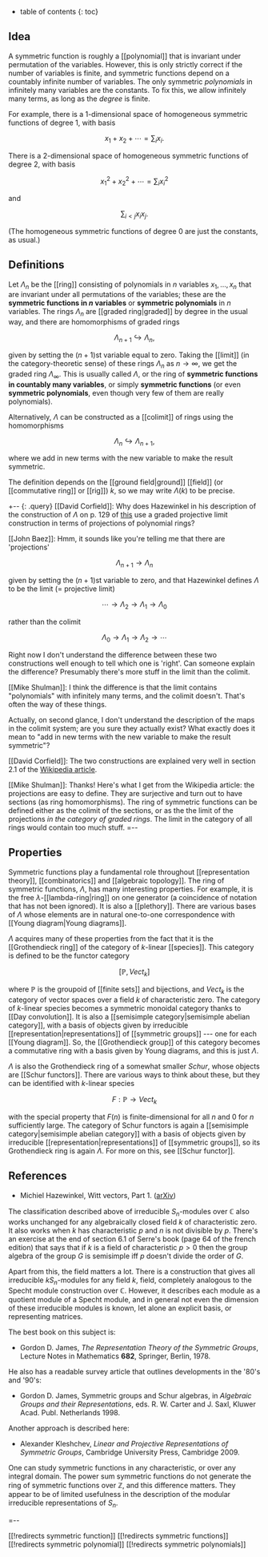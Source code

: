 
* table of contents
{: toc}

## Idea

A symmetric function is roughly a [[polynomial]] that is invariant under permutation of the variables.  However, this is only strictly correct if the number of variables is finite, and symmetric functions depend on a countably infinite number of variables.   The only symmetric *polynomials* in infinitely many variables are the constants.  To fix this, we allow infinitely many terms, as long as the *degree* is finite. 

For example, there is a $1$-dimensional space of homogeneous symmetric functions of degree $1$, with basis

$$ x_1 + x_2 + \cdots = \sum_i x_i .$$

There is a $2$-dimensional space of homogeneous symmetric functions of degree $2$, with basis

$$ x_1^2 + x_2^2 + \cdots = \sum_i x_i^2 $$

and 

$$ \sum_{i \lt j} x_i x_j .$$

(The homogeneous symmetric functions of degree $0$ are just the constants, as usual.)


## Definitions

Let $\Lambda_n$ be the [[ring]] consisting of polynomials in $n$ variables $x_1, \dots, x_n$ that are invariant under all permutations of the variables; these are the **symmetric functions in $n$ variables** or **symmetric polynomials** in $n$ variables.   The rings $\Lambda_n$ are [[graded ring|graded]] by degree in the usual way, and there are homomorphisms of graded rings

$$ \Lambda_{n+1} \hookrightarrow \Lambda_{n} ,$$

given by setting the $(n+1)$st variable equal to zero.  Taking the [[limit]] (in the category-theoretic sense) of these rings $\Lambda_n$ as $n \to \infty$, we get the graded ring $\Lambda_\infty$.   This is usually called $\Lambda$, or the ring of **symmetric functions in countably many variables**, or simply **symmetric functions** (or even **symmetric polynomials**, even though very few of them are really polynomials).

Alternatively, $\Lambda$ can be constructed as a [[colimit]] of rings using the homomorphisms

$$ \Lambda_{n} \hookrightarrow \Lambda_{n+1} ,$$

where we add in new terms with the new variable to make the result symmetric.

The definition depends on the [[ground field|ground]] [[field]] (or [[commutative ring]] or [[rig]]) $k$, so we may write $\Lambda(k)$ to be precise.

+-- {: .query}
[[David Corfield]]: Why does Hazewinkel in his description of the construction of $\Lambda$ on p. 129 of [this](http://arxiv.org/abs/0804.3888) use a graded projective limit construction in terms of projections of polynomial rings?

[[John Baez]]: Hmm, it sounds like you're telling me that there are 'projections' 

$$ \Lambda_{n+1} \to \Lambda_n $$

given by setting the $(n+1)$st variable to zero, and that Hazewinkel defines $\Lambda$ to be the limit (= projective limit) 

$$ \cdots \to \Lambda_2 \to \Lambda_1 \to \Lambda_0 $$

rather than the colimit

$$ \Lambda_0 \to \Lambda_1 \to \Lambda_2 \to \cdots $$

Right now I don't understand the difference between these two constructions well enough to tell which one is 'right'.
Can someone explain the difference?  Presumably there's more stuff in the limit than the colimit.

[[Mike Shulman]]: I think the difference is that the limit contains "polynomials" with infinitely many terms, and the colimit doesn't.  That's often the way of these things.

Actually, on second glance, I don't understand the description of the maps in the colimit system; are you sure they actually exist?  What exactly does it mean to "add in new terms with the new variable to make the result symmetric"?

[[David Corfield]]: The two constructions are explained very well in section 2.1 of the [Wikipedia article](http://en.wikipedia.org/wiki/Ring_of_symmetric_functions).

[[Mike Shulman]]: Thanks!  Here's what I get from the Wikipedia article: the projections are easy to define.  They are surjective and turn out to have sections (as ring homomorphisms).  The ring of symmetric functions can be defined either as the colimit of the sections, or as the the limit of the projections _in the category of graded rings_.  The limit in the category of all rings would contain too much stuff.
=--


## Properties

Symmetric functions play a fundamental role throughout [[representation theory]], [[combinatorics]] and [[algebraic topology]].  The ring of symmetric functions, $\Lambda$, has many interesting properties.   For example, it is the free $\lambda$-[[lambda-ring|ring]] on one generator (a coincidence of notation that has not been ignored).  It is also a [[plethory]].  There are various bases of $\Lambda$ whose elements are in natural one-to-one correspondence with [[Young diagram|Young diagrams]]. 

$\Lambda$ acquires many of these properties from the fact that it is the [[Grothendieck ring]] of the category of $k$-linear [[species]].  This category is defined to be the functor category

$$ [\mathbb{P}, Vect_{k}] $$

where $\mathbb{P}$ is the groupoid of [[finite sets]] and bijections, and $Vect_k$ is the category of vector spaces over a field $k$ of characteristic zero.  The category of $k$-linear species becomes a symmetric monoidal category thanks to [[Day convolution]].   It is also a [[semisimple category|semisimple abelian category]], with a basis of objects given by irreducible [[representation|representations]] of [[symmetric groups]] --- one for each [[Young diagram]].  So, the [[Grothendieck group]] of this category becomes a commutative ring with a basis given by Young diagrams, and this is just $\Lambda$.  

$\Lambda$ is also the Grothendieck ring of a somewhat smaller 
$Schur$, whose objects are [[Schur functors]].    There are various ways to think about these, but they can be identified with $k$-linear species

$$ F: \mathbb{P} \to Vect_{k} $$

with the special property that $F(n)$ is finite-dimensional for all $n$ and $0$ for $n$ sufficiently large.   The category of Schur functors is again a [[semisimple category|semisimple abelian category]] with a basis of objects given by irreducible [[representation|representations]] of [[symmetric groups]], so its Grothendieck ring is again $\Lambda$.   For more on this, see [[Schur functor]].


## References

* Michiel Hazewinkel, Witt vectors, Part 1.  ([arXiv](http://arxiv.org/abs/0804.3888))

The classification described above of irreducible $S_n$-modules over $\mathbb{C}$ also works unchanged for any algebraically closed field $k$ of characteristic zero.  It also works when $k$ has characteristic $p$ and $n$ is not divisible by $p$.   There\'s an exercise at the end of section 6.1 of Serre\'s book (page 64 of the french edition) that says that if $k$ is a field of characteristic $p \gt 0$ then the group algebra of the group $G$ is semisimple iff $p$ doesn\'t divide the order of $G$.

Apart from this, the field matters a lot.  There is a construction that gives all irreducible $k S_n$-modules for any field $k$, field, completely analogous to the Specht module construction over $\mathbb{C}$.  However, it describes each module as a quotient module of a Specht module, and in general not even the dimension of these irreducible modules is known, let alone an explicit basis, or representing matrices.

The best book on this subject is:

* Gordon D. James, _The Representation Theory of the Symmetric Groups_, Lecture Notes in Mathematics **682**, Springer, Berlin, 1978.

He also has a readable survey article that outlines developments in the '80's and '90's: 

* Gordon D. James, Symmetric groups and Schur algebras, in _Algebraic Groups and their Representations_, eds. R. W. Carter and J. Saxl, Kluwer Acad. Publ. Netherlands 1998.

Another approach is described here:

* Alexander Kleshchev, _Linear and Projective Representations of Symmetric Groups_, Cambridge University Press, Cambridge 2009.

One can study symmetric functions in any characteristic, or over any integral domain.  The power sum symmetric functions do not generate the ring of symmetric functions over $\mathbb{Z}$, and this difference matters. They appear to be of limited usefulness in the description of the modular irreducible representations of $S_n$.

=--


[[!redirects symmetric function]]
[[!redirects symmetric functions]]
[[!redirects symmetric polynomial]]
[[!redirects symmetric polynomials]]
